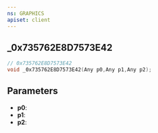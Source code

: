 ```yaml
---
ns: GRAPHICS
apiset: client
---
```

## _0x735762E8D7573E42

```c
// 0x735762E8D7573E42
void _0x735762E8D7573E42(Any p0,Any p1,Any p2);
```


## Parameters
* **p0**:
* **p1**:
* **p2**:



